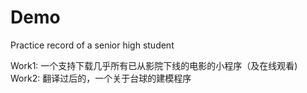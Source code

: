 # Demo
Practice record of a senior high student

Work1: 一个支持下载几乎所有已从影院下线的电影的小程序（及在线观看)  
Work2: 翻译过后的，一个关于台球的建模程序
